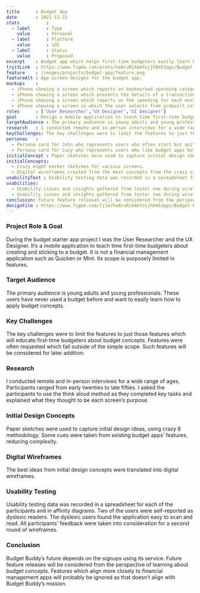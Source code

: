 ```yaml
---
title      : Budget App
date       : 2021-11-22
stats          : 
  - label      : Type
    value      : Personal
  - label      : Platform
    value      : iOS
  - label      : Status
    value      : Proposed
excerpt    : Budget app which helps first-time budgeters easily learn how to think in terms of a budget.
tryitLink  : https://www.figma.com/proto/he8ruRik6mfojjhDm53qgv/Budget-Buddy?node-id=135%3A1593&scaling=scale-down&page-id=115%3A1649&starting-point-node-id=135%3A1592
feature    : /images/projects/budget-app/feature.png
featureAlt : App screen designs for the budget app.
mockups    : 
  - iPhone showing a screen which reports on bookmarked spending categories.
  - iPhone showing a screen which presents the details of a transaction.
  - iPhone showing a screen which reports on the spending for each month in a year.
  - iPhone showing a screen in which the user selects from prebuilt categories for budgets.
roles      : ['User Researcher','UX Designer','UI Designer']
goal       : Design a mobile application to teach time first-time budgeters about creating and sticking to a budget.
targetAudience : The primary audience is young adults and young professionals who have never used a budget before.
research   : I conducted remote and in-person interviews for a wide range of ages.
keyChallenges: The key challenges were to limit the features to just those features which will educate first-time budgeters about budget concepts.
personas   : 
  - Persona card for John who represents users who often start but quit using budget apps. 
  - Persona card for Lucy who represents users who like budget apps but want simpler offerings.
initialConcept : Paper sketches were used to capture initial design ideas, using crazy 8 methodology. The best ideas from initial design concepts were translated into digital wireframes.
initialConcepts: 
  - Crazy eight marker sketches for various screens.
  - Digital wireframes created from the best concepts from the crazy eight ideations. 
usabilityText : Usability testing data was recorded in a spreadsheet for each of the participants. The responses were transformed into affinity groups to find themes.
usabilities: 
  - Usability issues and insights gathered from tester one during wireframe prototype use.
  - Usability issues and insights gathered from tester two during wireframe prototype use.
conclusion: Future feature releases will be considered from the perspective of learning about budget concepts which align with Budget Buddy’s mission.
designFile : https://www.figma.com/file/he8ruRik6mfojjhDm53qgv/Budget-Buddy?node-id=115%3A1649
---
```


### Project Role & Goal

During the budget starter app project I was the User Researcher and the UX Designer. It’s a mobile application to teach time first-time budgeters about creating and sticking to a budget. It is not a financial management application such as Quicken or Mint. Its scope is purposely limited in features.

### Target Audience

The primary audience is young adults and young professionals. These users have never used a budget before and want to easily learn how to apply budget concepts.

### Key Challenges

The key challenges were to limit the features to just those features which will educate first-time budgeters about budget concepts. Features were often requested which fall outside of the simple scope. Such features will be considered for later addition.

### Research

I conducted remote and in-person interviews for a wide range of ages. Participants ranged from early twenties to late fifties. I asked the participants to use the think aloud method as they completed key tasks and explained what they thought to be each screen’s purpose.

### Initial Design Concepts

Paper sketches were used to capture initial design ideas, using crazy 8 methodology. Some cues were taken from existing budget apps’ features, reducing complexity.

### Digital Wireframes

The best ideas from initial design concepts were translated into digital wireframes.

### Usability Testing

Usability testing data was recorded in a spreadsheet for each of the participants and in affinity diagrams. Two of the users were self-reported as dyslexic readers. The dyslexic users found the application easy to scan and read. All participants’ feedback were taken into consideration for a second round of wireframes.

### Conclusion

Budget Buddy’s future depends on the signups using its service. Future feature releases will be considered from the perspective of learning about budget concepts. Features which align more closely to financial management apps will probably be ignored as that doesn’t align with Budget Buddy’s mission.
